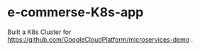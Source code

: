# e-commerse-K8s-app 
Built a K8s Cluster for https://github.com/GoogleCloudPlatform/microservices-demo
. 

